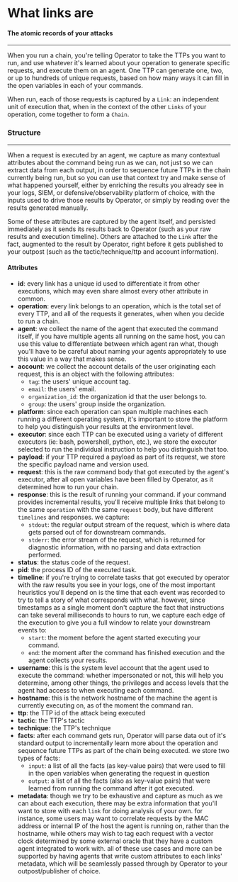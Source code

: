 # What links are

#### The atomic records of your attacks

---

When you run a chain, you're telling Operator to take the TTPs you want to run, and use whatever it's learned about your operation to generate specific requests, and execute them on an agent. One TTP can generate one, two, or up to hundreds of unique requests, based on how many ways it can fill in the open variables in each of your commands.

When run, each of those requests is captured by a `Link`: an independent unit of execution that, when in the context of the other `Links` of your operation, come together to form a `Chain`.

### Structure

---

When a request is executed by an agent, we capture as many contextual attributes about the command being run as we can, not just so we can extract data from each output, in order to sequence future TTPs in the chain currently being run, but so you can use that context try and make sense of what happened yourself, either by enriching the results you already see in your logs, SIEM, or defensive/observability platform of choice, with the inputs used to drive those results by Operator, or simply by reading over the results generated manually.

Some of these attributes are captured by the agent itself, and persisted immediately as it sends its results back to Operator (such as your raw results and execution timeline). Others are attached to the `Link` after the fact, augmented to the result by Operator, right before it gets published to your outpost (such as the tactic/technique/ttp and account information).

#### Attributes

- **id**: every link has a unique id used to differentiate it from other executions, which may even share almost every other attribute in common.
- **operation**: every link belongs to an operation, which is the total set of every TTP, and all of the requests it generates, when when you decide to run a chain.
- **agent**: we collect the name of the agent that executed the command itself, if you have multiple agents all running on the same host, you can use this value to differentiate between which agent ran what, though you'll have to be careful about naming your agents appropriately to use this value in a way that makes sense.
- **account**: we collect the account details of the user originating each request, this is an object with the following attributes:
	- `tag`: the users' unique account tag.
	- `email`: the users' email.
	- `organization_id`: the organization id that the user belongs to.
	- `group`: the users' group inside the organization.
- **platform**: since each operation can span multiple machines each running a different operating system, it's important to store the platform to help you distinguish your results at the environment level.
- **executor**: since each TTP can be executed using a variety of different executors (ie: bash, powershell, python, etc.), we store the executor selected to run the individual instruction to help you distinguish that too.
- **payload**: if your TTP required a payload as part of its request, we store the specific payload name and version used.
- **request**: this is the raw command body that got executed by the agent's executor, after all open variables have been filled by Operator, as it determined how to run your chain.
- **response**: this is the result of running your command. if your command provides incremental results, you'll receive multiple links that belong to the same `operation` with the same `request` body, but have different `timelines` and responses. we capture:
	- `stdout`: the regular output stream of the request, which is where data gets parsed out of for downstream commands.
	- `stderr`: the error stream of the request, which is returned for diagnostic information, with no parsing and data extraction performed.
- **status**: the status code of the request.
- **pid**: the process ID of the executed task.
- **timeline**: if you're trying to correlate tasks that got executed by operator with the raw results you see in your logs, one of the most important heuristics you'll depend on is the time that each event was recorded to try to tell a story of what corresponds with what. however, since timestamps as a single moment don't capture the fact that instructions can take several milliseconds to hours to run, we capture each edge of the execution to give you a full window to relate your downstream events to:
	- `start`: the moment before the agent started executing your command.
	- `end`: the moment after the command has finished execution and the agent collects your results.
- **username**: this is the system level account that the agent used to execute the command: whether impersonated or not, this will help you determine, among other things, the privileges and access levels that the agent had access to when executing each command.
- **hostname**: this is the network hostname of the machine the agent is currently executing on, as of the moment the command ran.
- **ttp**: the TTP id of the attack being executed
- **tactic**: the TTP's tactic
- **technique**: the TTP's technique
- **facts**: after each command gets run, Operator will parse data out of it's standard output to incrementally learn more about the operation and sequence future TTPs as part of the chain being executed. we store two types of facts:
	- `input`: a list of all the facts (as key-value pairs) that were used to fill in the open variables when generating the request in question
	- `output`: a list of all the facts (also as key-value pairs) that were learned from running the command after it got executed.
- **metadata**: though we try to be exhaustive and capture as much as we can about each execution, there may be extra information that you'll want to store with each `link` for doing analysis of your own. for instance, some users may want to correlate requests by the MAC address or internal IP of the host the agent is running on, rather than the hostname, while others may wish to tag each request with a vector clock determined by some external oracle that they have a custom agent integrated to work with. all of these use cases and more can be supported by having agents that write custom attributes to each links' metadata, which will be seamlessly passed through by Operator to your outpost/publisher of choice.
